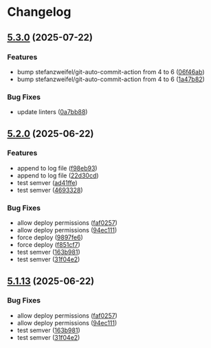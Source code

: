 # Changelog

## [5.3.0](https://github.com/tkhom3/docker-s3backup/compare/v5.2.0...v5.3.0) (2025-07-22)


### Features

* bump stefanzweifel/git-auto-commit-action from 4 to 6 ([06f46ab](https://github.com/tkhom3/docker-s3backup/commit/06f46abc2761d9e06a261160d53fffa491a7fac5))
* bump stefanzweifel/git-auto-commit-action from 4 to 6 ([1a47b82](https://github.com/tkhom3/docker-s3backup/commit/1a47b82186f01d87c00533c8b7ddb5e849d5a35a))


### Bug Fixes

* update linters ([0a7bb88](https://github.com/tkhom3/docker-s3backup/commit/0a7bb8852387aac00085dade60efe49f341aff35))

## [5.2.0](https://github.com/tkhom3/docker-s3backup/compare/v5.1.13...v5.2.0) (2025-06-22)


### Features

* append to log file ([f98eb93](https://github.com/tkhom3/docker-s3backup/commit/f98eb93379084887aebc40bc2c148e273ca0070b))
* append to log file ([22d30cd](https://github.com/tkhom3/docker-s3backup/commit/22d30cd6c56da42f68ecfa8a418c9cbd31c6b7e5))
* test semver ([ad41ffe](https://github.com/tkhom3/docker-s3backup/commit/ad41ffe3764a83890bc600cbe1f521f5c3ca86b2))
* test semver ([4693328](https://github.com/tkhom3/docker-s3backup/commit/46933288dc65e800c9bd7d3fc72053698627effc))


### Bug Fixes

* allow deploy permissions ([faf0257](https://github.com/tkhom3/docker-s3backup/commit/faf0257a5641bf6c07d8c4cadaf2821e94acf96a))
* allow deploy permissions ([94ec111](https://github.com/tkhom3/docker-s3backup/commit/94ec11129139e109103a7fae44ea1372f6ccb967))
* force deploy ([9897fe6](https://github.com/tkhom3/docker-s3backup/commit/9897fe641ffeecef58fdaee9e1bf0f962b308206))
* force deploy ([f851cf7](https://github.com/tkhom3/docker-s3backup/commit/f851cf75cff349ea1b4d08cdcd0efb14d967e33d))
* test semver ([163b981](https://github.com/tkhom3/docker-s3backup/commit/163b981e11a3a89c1e6084f66f6923bbb561b4e9))
* test semver ([31f04e2](https://github.com/tkhom3/docker-s3backup/commit/31f04e2d1affb04332fb38f8abeb5fbfa48fb17a))

## [5.1.13](https://github.com/tkhom3/docker-s3backup/compare/5.1.12...v5.1.13) (2025-06-22)


### Bug Fixes

* allow deploy permissions ([faf0257](https://github.com/tkhom3/docker-s3backup/commit/faf0257a5641bf6c07d8c4cadaf2821e94acf96a))
* allow deploy permissions ([94ec111](https://github.com/tkhom3/docker-s3backup/commit/94ec11129139e109103a7fae44ea1372f6ccb967))
* test semver ([163b981](https://github.com/tkhom3/docker-s3backup/commit/163b981e11a3a89c1e6084f66f6923bbb561b4e9))
* test semver ([31f04e2](https://github.com/tkhom3/docker-s3backup/commit/31f04e2d1affb04332fb38f8abeb5fbfa48fb17a))
